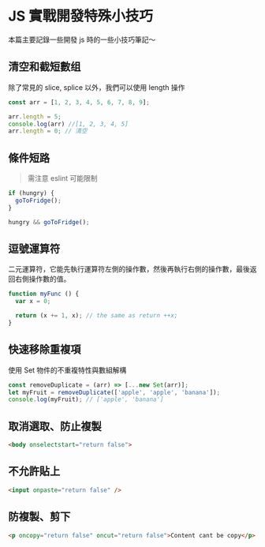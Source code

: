 # JS 實戰開發特殊小技巧

本篇主要記錄一些開發 js 時的一些小技巧筆記～


## 清空和截短數组

除了常見的 slice, splice 以外，我們可以使用 length 操作

```js
const arr = [1, 2, 3, 4, 5, 6, 7, 8, 9];

arr.length = 5;
console.log(arr) //[1, 2, 3, 4, 5]
arr.length = 0; // 清空
```


## 條件短路

> 需注意 eslint 可能限制

```js
if (hungry) {
  goToFridge();
}

hungry && goToFridge();
```


## 逗號運算符

二元運算符，它能先執行運算符左側的操作數，然後再執行右側的操作數，最後返回右側操作數的值。

```js
function myFunc () {
  var x = 0;

  return (x += 1, x); // the same as return ++x;
}
```


## 快速移除重複項

使用 Set 物件的不重複特性與數組解構

```js
const removeDuplicate = (arr) => [...new Set(arr)];
let myFruit = removeDuplicate(['apple', 'apple', 'banana']);
console.log(myFruit); // ['apple', 'banana']
```


## 取消選取、防止複製

```html
<body onselectstart="return false">
```


## 不允許貼上

```html
<input onpaste="return false" />
```


## 防複製、剪下

```html
<p oncopy="return false" oncut="return false">Content cant be copy</p>
```


